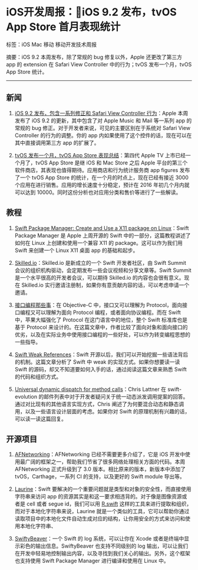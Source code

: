 # iOS开发周报：iOS 9.2 发布，tvOS App Store 首月表现统计

标签：iOS Mac 移动 移动开发技术周报

摘要：iOS 9.2 本周发布，除了常规的 bug 修复以外，Apple 还更改了第三方 app 的 extension 在 Safari View Controller 中的行为；tvOS 发布一个月，tvOS App Store 统计。

---

## 新闻

1. [iOS 9.2 发布，包含一系列修正和 Safari View Controller 行为](http://www.macrumors.com/2015/12/08/apple-releases-ios-9-2/)：Apple 本周发布了 iOS 9.2 的更新，其中包含了对 Apple Music 和 Mail 等一系列 app 的常规的 bug 修正。对于开发者来说，可见的主要区别在于系统对 Safari View Controller 的行为的调整。你的 app 内如果使用了这个控件的话，现在可以在其中直接调用第三方 app 的扩展了。

2. [tvOS 发布一个月，tvOS App Store 表现总结](http://blog.appfigures.com/everything-you-need-to-know-about-the-new-apple-tv-app-store/)：第四代 Apple TV 上市已经一个月了，tvOS App Store 是继 iOS 和 Mac Store 之后 Apple 平台的第三个软件商店，其表现也值得期待。应用商店和行为统计服务商 app figures 发布了一个 tvOS App Store 的统计，在一个月的时点上，现在已经有接近 3000 个应用在进行销售。应用的增长速度十分稳定，预计在 2016 年初几个月内就可以达到 10000。同时这份分析也对应用分类和售价等进行了一些解读。

## 教程

1. [Swift Package Manager: Create and Use a X11 package on Linux](http://appventure.me/2015/12/08/swift-ubuntu-x11-window-app/)：Swift Package Manager 是 Apple 上周开源的 Swift 中的一部分，这篇教程讲述了如何在 Linux 上创建和使用一个兼容 X11 的 package。这可以作为我们用 Swift 来创建一个 Linux X11 桌面 app 的基础和起步。

2. [Skilled.io](http://www.skilled.io)：Skilled.io 是新成立的一个 Swift 开发者社区，由 Swift Summit 会议的组织机构驱动，会定期发布一些会议视频和分享文章等。Swift Summit 是一个水平很高的开发者会议，可以期待 Skilled.io 的内容也会很有意义。现在 Skilled.io 实行邀请注册制，如果你有意贡献内容的话，可以考虑申请一个邀请。

3. [接口编程那些事](http://www.olinone.com/?p=429)：在 Objective-C 中，接口又可以理解为 Protocol，面向接口编程又可以理解为面向 Protocol 编程，或者面向协议编程。而在 Swift 中，苹果大幅强化了 Protocol 在这门语言中的地位，整个 Swift 标准库也是基于 Protocol 来设计的。在这篇文章中，作者比较了面向对象和面向接口的优劣，以及在实际业务中使用接口编程的一些好处，可以作为转变编程思想的一些指导。

4. [Swift Weak References](https://www.mikeash.com/pyblog/friday-qa-2015-12-11-swift-weak-references.html)：Swift 开源以后，我们可以开始挖掘一些语法背后的机制。这篇文章分析了 Swift 中 weak 的实现方式。如果你想要读一读 Swift 的源码，却又不知道要如何入手的话，通过阅读这篇文章来熟悉 Swift 的代码和组织方式。

5. [Universal dynamic dispatch for method calls](https://lists.swift.org/pipermail/swift-evolution/Week-of-Mon-20151207/001948.html)：Chris Lattner 在 swift-evolution 的邮件列表中对于开发者疑问关于统一动态派发调用提案的回答。通过对比现有的其他语言实现方式，Chris 阐述了为何要混合动态和静态调用，以及一些语言设计层面的考虑。如果你对 Swift 的原理机制有兴趣的话，可以读一读这篇回复。

## 开源项目

1. [AFNetworking](https://github.com/AFNetworking/AFNetworking)：AFNetworking 已经不需要更多介绍了，它是 iOS 开发中使用最广阔的框架之一，帮助我们节省了很多网络处理相关方面的代码。本周 AFNetworking 正式升级到了 3.0 版本。相比原来的版本，新版本中添加了 tvOS，Carthage，一系列 CI 的支持，以及更好的 Swift module 导出等。

2. [Laurine](https://github.com/JiriTrecak/Laurine)：Swift 要解决的一个重要问题就是类型和对象的安全性，而直接使用字符串来访问 app 的资源其实是和这一要求相违背的。对于像是图像资源或者是 cell 或者 segue id，我们可以用 [R.swift](https://github.com/mac-cain13/R.swift) 这样的工具来进行提取和组织，而对于本地化字符串来说，Laurine 就是一个类似的工具，它可以帮助你通过读取项目中的本地化文件自动生成对应的结构，让你用安全的方式来访问和使用本地化字符串、

3. [SwiftyBeaver](https://github.com/skreutzberger/SwiftyBeaver)：一个 Swift 的 log 系统，可以让你在 Xcode 或者是终端中显示彩色的输出信息。SwiftyBeaver 也支持不同级别的 log 输出，可以让我们在开发中轻易地控制输出内容，以及寻找到我们关心的输出。另外，这个框架也支持使用 Swift Package Manager 进行编译和使用在 Linux 中。
